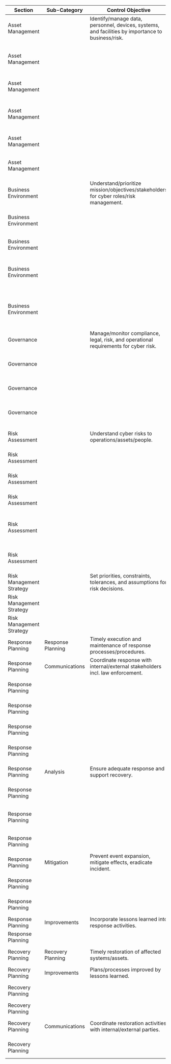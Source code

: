 | Section | Sub-Category | Control Objective | Control Description | Questions to Ask | Pass/Fail | Comments |
|---|---|---|---|---|---|---|
| Asset Management |  | Identify/manage data, personnel, devices, systems, and facilities by importance to business/risk. | Physical device inventory. | 1. Is there an updated CMDB/asset list of all hardware? 2. Is peri[...] |  |  |
| Asset Management |  |  | Software inventory. | 1. Is there an updated CMDB/asset list of all software? 2. Is periodic review done to keep the CMDB accurate? | Fail |  |
| Asset Management |  |  | Map org communication and data flows. | 1. Are up-to-date network diagrams (including cloud) maintained? | Pass | Network diagrams are current and include cloud. |
| Asset Management |  |  | Catalogue external info systems. | 1. Are SaaS instances catalogued/classified in CMDB? 2. Is there an updated inventory of third-party suppliers? | Fail | No sensitivity/criticality classifi[...] |
| Asset Management |  |  | Prioritize resources by classification, criticality, business value. | 1. Are CMDB assets classified by sensitivity/criticality? | Fail | Assets not classified by sensitivity/criticality. |
| Asset Management |  |  | Establish cyber roles/responsibilities for workforce/third-parties. | 1. Are cyber roles defined? 2. Is there a security policy for roles/responsibilities (including suppliers)? | Fail | Role[...] |
| Business Environment |  | Understand/prioritize mission/objectives/stakeholders for cyber roles/risk management. | Identify org role in supply chain. | 1. Is supply chain role documented for cyber risk (mapping/classific[...] |  |  |
| Business Environment |  |  | Identify org place in critical infrastructure/sector. | 1. Is org considered 'critical infrastructure'? If yes, document in security policy and inform stakeholders. | N/A | Not a critical inf[...] |
| Business Environment |  |  | Set/communicate priorities for mission/objectives/activities. | Does org have a clear business strategy and mission? | Pass | Strategy and mission statement exist. |
| Business Environment |  |  | Establish dependencies/critical functions for service delivery. | 1. Are key services/applications inventoried/classified? 2. Are BCP/DR plans in place for key services? | Fail | No classific[...] |
| Business Environment |  |  | Set resilience requirements for critical services. | 1. Do BCP/DR plans support critical service resilience? 2. Is due diligence (BCP, SLA, SOC) reviewed for third-party service resilience? |[...] |  |
| Governance |  | Manage/monitor compliance, legal, risk, and operational requirements for cyber risk. | Information security policy established. | Does org have a security policy? | Fail | No security policy exi[...] |
| Governance |  |  | Align info security roles/responsibilities with internal/external partners. | Are roles documented/communicated with stakeholders/suppliers? | Fail | Roles/responsibilities undefined; no cybe[...] |
| Governance |  |  | Understand/manage legal/regulatory cyber/privacy requirements. | Are legal/regulatory responsibilities documented (privacy, cyber)? | Fail | No documentation of legal/regulatory cyber/privacy[...] |
| Governance |  |  | Address cyber risk in governance/risk management processes. | 1. Are cyber risk processes/procedures established? 2. Does board oversee info security risks? | Fail | No cyber risk processes; [...] |
| Risk Assessment |  | Understand cyber risks to operations/assets/people. | Document asset vulnerabilities. | Are vulnerability scans conducted, analyzed, and documented? | Fail | No formal vulnerability program; sca[...] |
| Risk Assessment |  |  | Receive threat/vulnerability intel. | Does vulnerability program include threat intel sources? | Fail | No program or threat intel subscriptions; no security team/function. |
| Risk Assessment |  |  | Identify/document internal/external threats. | 1. Are threat assessments done? 2. Are threat actors identified and documented? | Fail | No threat assessments or actor identification due to la[...] |
| Risk Assessment |  |  | Identify business impacts/likelihoods. | Are impact/likelihood included in cyber risk assessments? | Fail | No cyber risk process. |
| Risk Assessment |  |  | Use threats, vulnerabilities, likelihoods, impacts to determine risk. | Does risk assessment identify threats/vulnerabilities, likelihood/damage, and control sufficiency? | Fail | No risk pro[...] |
| Risk Assessment |  |  | Prioritize risk responses. | Are assessment recommendations prioritized by business impact? | Fail | No risk process. |
| Risk Management Strategy |  | Set priorities, constraints, tolerances, and assumptions for risk decisions. | Stakeholders agree/manage risk processes. | Has risk management process been endorsed by senior management? | Fail [...] |
| Risk Management Strategy |  |  | Express organizational risk tolerance. | Is there a defined/approved cyber risk appetite statement? | Fail | No strategy/risk process; no statement exists. |
| Risk Management Strategy |  |  | Determine risk tolerance based on critical infrastructure/sector. | If critical infrastructure, is risk tolerance factored in? | N/A | Org is not critical infrastructure. |
| Response Planning | Response Planning | Timely execution and maintenance of response processes/procedures. | Response plan executed during/after event. | 1. Are incident response plans in place and used during inci[...] |  |  |
| Response Planning | Communications | Coordinate response with internal/external stakeholders incl. law enforcement. | Staff know response roles/order. | 1. Do plans include contacts/escalation points? Are they test[...] |  |  |
| Response Planning |  |  | Events reported per criteria. | 1. Are incidents reported per threshold? How mature is process? | Fail | No incident reporting due to lack of response capability. |
| Response Planning |  |  | Info shared per response plans. | 1. Do plans include escalation, law enforcement involvement? | Fail | No incident response plans. |
| Response Planning |  |  | Coordination with stakeholders per plans. | 1. Do plans detail team coordination for escalated incidents? | Fail | No cyber response/plans. |
| Response Planning |  |  | Voluntary info sharing with external stakeholders. | 1. Is security intelligence shared with community/industry? | Fail | No strategy/process for sharing. |
| Response Planning | Analysis | Ensure adequate response and support recovery. | Investigate alerts from detection systems. | 1. Is there a process to respond to alerts? 2. Is there 24/7 coverage? | Fail | No SIEM o[...] |
| Response Planning |  |  | Incident impact understood. | 1. Is impact/criticality documented during analysis? | Fail | No roles/strategy, so no documentation of impact. |
| Response Planning |  |  | Forensic capability. | 1. Can team perform digital forensics? | Fail | No cyber strategy, tools, or skills for forensics. Ad-hoc vulnerability scans only. |
| Response Planning |  |  | Incidents categorized per response plans. | 1. Are incidents prioritized by criticality in response plans? | Fail | No detection/response capability. |
| Response Planning | Mitigation | Prevent event expansion, mitigate effects, eradicate incident. | Incidents contained. | 1. Do plans ensure containment (e.g., SANS template)? | Fail | No response plans. |
| Response Planning |  |  | Incidents mitigated. | 1. Do plans ensure incident mitigation (e.g., SANS template)? | Fail | No mitigation standards/plans. |
| Response Planning |  |  | New vulnerabilities managed/documented as accepted risk. | 1. Is there a program for new vulnerabilities incl. zero-days? | Fail | No vulnerability management program. |
| Response Planning | Improvements | Incorporate lessons learned into response activities. | Plans include lessons learned. | 1. Do plans include 'lessons learned'? | Fail | No response plans, thus no lessons learned[...] |
| Response Planning |  |  | Response strategies updated. | 1. Are plans periodically tested/updated? | Fail | No incident response plans to test/update. |
| Recovery Planning | Recovery Planning | Timely restoration of affected systems/assets. | Recovery plan executed during/after event. | 1. Is there a disaster recovery plan? Has it been tested? | Pass | Disaster reco[...] |
| Recovery Planning | Improvements | Plans/processes improved by lessons learned. | Recovery plans include lessons learned. | 1. Do recovery plans include 'lessons learned'? | Pass | No 'lessons learned' step include[...] |
| Recovery Planning |  |  | Recovery strategies updated. | 1. Is disaster recovery tested/updated regularly? | Pass | Testing and regular updates occur for DR plans. |
| Recovery Planning |  |  | Reputation repaired after event. | 1. Are reputation mitigation steps included? | Fail | No mitigating steps for reputation in DR plans. |
| Recovery Planning | Communications | Coordinate restoration activities with internal/external parties. | Public relations managed. | 1. Is communication improved during DR testing? | N/A |  |
| Recovery Planning |  |  | Internal comms/escalation for recovery. | 1. Are there clear comms/escalation points in DR plans? | Fail | No clear communication/escalation points in DR plans.